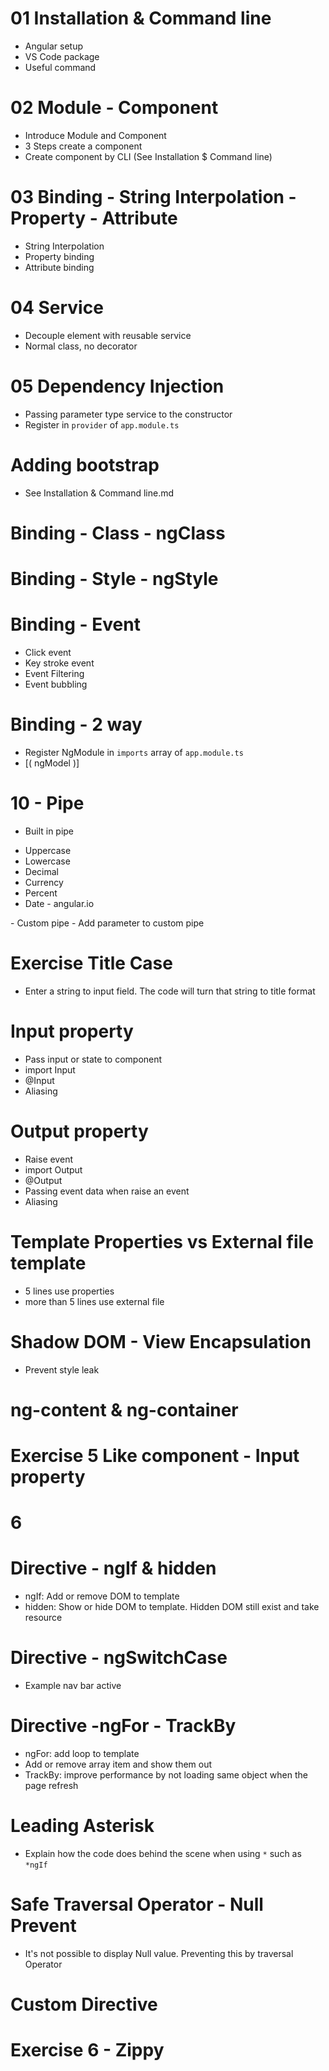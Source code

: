 # 01 Installation & Command line
- Angular setup
- VS Code package
- Useful command 

# 02 Module - Component
- Introduce Module and Component
- 3 Steps create a component
- Create component by CLI (See Installation $ Command line)

# 03 Binding - String Interpolation - Property - Attribute
- String Interpolation
- Property binding
- Attribute binding

# 04 Service
- Decouple element with reusable service
- Normal class, no decorator

# 05 Dependency Injection
- Passing parameter type service to the constructor
- Register in ```provider``` of ```app.module.ts```

# Adding bootstrap
- See Installation & Command line.md

# Binding - Class - ngClass

# Binding - Style - ngStyle

# Binding - Event
- Click event
- Key stroke event
- Event Filtering
- Event bubbling

# Binding - 2 way
- Register NgModule in ```imports``` array of ```app.module.ts```
- [( ngModel )]

# 10 - Pipe
- Built in pipe
<ul>
  <li>Uppercase</li>
  <li>Lowercase</li>
  <li>Decimal</li>
  <li>Currency</li>
  <li>Percent</li>
  <li>Date - angular.io </li>
</ul>
- Custom pipe 
- Add parameter to custom pipe

# Exercise Title Case
- Enter a string to input field. The code will turn that string to title format

# Input property
- Pass input or state to component
- import Input
- @Input
- Aliasing

# Output property
- Raise event
- import Output
- @Output
- Passing event data when raise an event
- Aliasing

# Template Properties vs External file template
- 5 lines use properties
- more than 5 lines use external file

# Shadow DOM - View Encapsulation
- Prevent style leak

# ng-content & ng-container

# Exercise 5 Like component - Input property

# 6
# Directive - ngIf & hidden
- ngIf: Add or remove DOM to template
- hidden: Show or hide DOM to template. Hidden DOM still exist and take resource

# Directive - ngSwitchCase
- Example nav bar active

# Directive -ngFor - TrackBy
- ngFor: add loop to template
- Add or remove array item and show them out
- TrackBy: improve performance by not loading same object when the page refresh

# Leading Asterisk
- Explain how the code does behind the scene when using ```*``` such as ```*ngIf```

# Safe Traversal Operator - Null Prevent
- It's not possible to display Null value. Preventing this by traversal Operator

# Custom Directive

# Exercise 6  - Zippy
